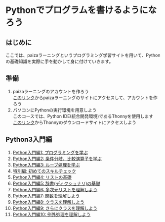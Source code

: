 # Pythonでプログラムを書けるようになろう

## はじめに
ここでは、paizaラーニングというプログラミング学習サイトを用いて、Pythonの基礎知識を実際に手を動かして身に付けていきます。<br>

## 準備
1. paizaラーニングのアカウントを作ろう<br>
  [このリンク](https://paiza.jp/works/mypage)からpaizaラーニングのサイトにアクセスして、アカウントを作ろう
2. パソコンにPythonの実行環境を用意しよう<br>
  このコースでは、Python IDE(統合開発環境)であるThonnyを使用します<br>
  [このリンク](https://thonny.org/)からThonnyのダウンロードサイトにアクセスしよう<br>

## Python3入門編
1. [Python入門編1: プログラミングを学ぶ](https://paiza.jp/works/python3/primer/beginner-python1)
1. [Python入門編2: 条件分岐、比較演算子を学ぶ](https://paiza.jp/works/python3/primer/beginner-python2)
1. [Python入門編3: ループ処理を学ぶ](https://paiza.jp/works/python3/primer/beginner-python3)
1. [特別編: 初めてのスキルチェック](https://paiza.jp/works/python3/primer/beginner-python3-2)
1. [Python入門編4: リストの基礎](https://paiza.jp/works/python3/primer/beginner-python4)
1. [Python入門編5: 辞書(ディクショナリ)の基礎](https://paiza.jp/works/python3/primer/beginner-python5)
1. [Python入門編6: 多次元リストを理解しよう](https://paiza.jp/works/python3/primer/beginner-python6)
1. [Python入門編7: 関数を理解しよう](https://paiza.jp/works/python3/primer/beginner-python7)
1. [Python入門編8: クラスを理解しよう](https://paiza.jp/works/python3/primer/beginner-python8)
1. [Python入門編9: さらにクラスを理解しよう](https://paiza.jp/works/python3/primer/beginner-python9)
1. [Python入門編10: 例外処理を理解しよう](https://paiza.jp/works/python3/primer/beginner-python10)


